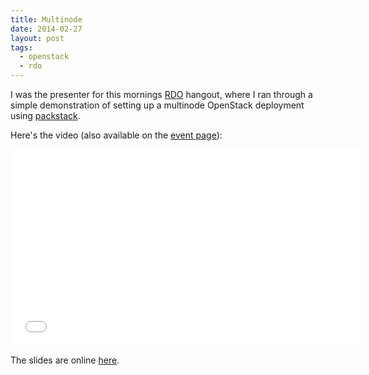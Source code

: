 ```yaml
---
title: Multinode
date: 2014-02-27
layout: post
tags:
  - openstack
  - rdo
---
```


I was the presenter for this mornings [RDO][] hangout, where I ran
through a simple demonstration of setting up a multinode OpenStack
deployment using [packstack][].

Here's the video (also available on the [event page][]):

<iframe width="560" height="315"
src="//www.youtube.com/embed/DGf-ny25OAw" frameborder="0"
allowfullscreen></iframe>

The slides are online [here][slides].

[rdo]: http://openstack.redhat.com/
[packstack]: https://wiki.openstack.org/wiki/Packstack
[event page]: https://plus.google.com/events/cm9ff549vmsim737lj7hopk4gao
[slides]: http://goo.gl/Yvmd0P

